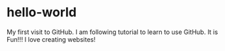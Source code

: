 # hello-world
My first visit to GitHub. I am following tutorial to learn to use GitHub. It is Fun!!!
I love creating websites!
